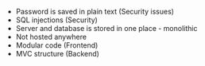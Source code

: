 - Password is saved in plain text (Security issues)
- SQL injections (Security)
- Server and database is stored in one place - monolithic
- Not hosted anywhere
- Modular code (Frontend)
- MVC structure (Backend)
